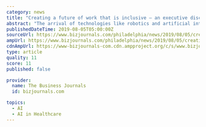 ```yaml
---
category: news
title: "Creating a future of work that is inclusive – an executive discussion"
abstract: "The arrival of technologies like robotics and artificial intelligence are not just enabling companies ... we can drive faster speed to therapy and provide a more seamless experience for patients. For example, we have initiated an electronic benefit ..."
publishedDateTime: 2019-08-05T05:00:00Z
sourceUrl: https://www.bizjournals.com/philadelphia/news/2019/08/05/creating-a-future-of-work-that-is-inclusive-an.html
ampUrl: https://www.bizjournals.com/philadelphia/news/2019/08/05/creating-a-future-of-work-that-is-inclusive-an.amp.html
cdnAmpUrl: https://www-bizjournals-com.cdn.ampproject.org/c/s/www.bizjournals.com/philadelphia/news/2019/08/05/creating-a-future-of-work-that-is-inclusive-an.amp.html
type: article
quality: 11
score: 11
published: false

provider:
  name: The Business Journals
  id: bizjournals.com

topics:
  - AI
  - AI in Healthcare
---
```

